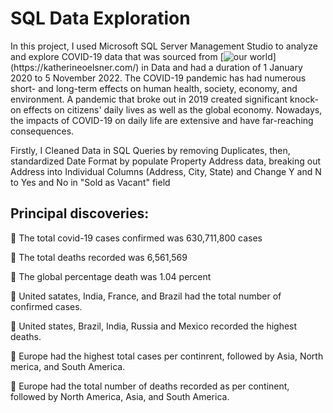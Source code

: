 
#  SQL Data Exploration

In this project, I used Microsoft SQL Server Management Studio to analyze and explore COVID-19 data that was sourced from [![our world]([https://img.shields.io/badge/my_portfolio-000?style=for-the-badge&logo=ko-fi&logoColor=white](https://ourworldindata.org/covid-deaths))](https://katherineoelsner.com/)
in Data and had a duration of 1 January 2020 to 5 November 2022. The COVID-19 pandemic has had numerous short- and long-term effects on human health, society, economy, and environment. A pandemic that broke out in 2019 created significant knock-on effects on citizens' daily lives as well as the global economy. Nowadays, the impacts of COVID-19 on daily life are extensive and have far-reaching consequences.

Firstly, I Cleaned Data in SQL Queries by removing Duplicates, then, standardized Date Format by populate Property Address data, breaking out Address into Individual Columns (Address, City, State) and Change Y and N to Yes and No in "Sold as Vacant" field



## Principal discoveries:

:red_circle:  The total covid-19 cases confirmed was 630,711,800 cases

:red_circle:  The total deaths recorded was 6,561,569

:red_circle:  The global percentage death was 1.04 percent

:red_circle:  United satates, India, France, and Brazil had the total number of confirmed cases.

:red_circle:  United states, Brazil, India, Russia and Mexico recorded the highest deaths.

:red_circle:  Europe had the highest total cases per continrent, followed by Asia, North merica, and South America.

:red_circle:  Europe had the total number of deaths recorded as per continent, followed by North America, Asia, and South America.






